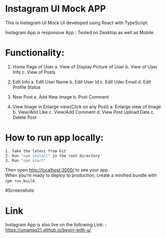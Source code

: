 # Instagram UI Mock APP

This is Instagram UI Mock UI developed using React with TypeScript.

Instagram App is responsive App : Tested on Desktop as well as Mobile.

# Functionality:

1. Home Page of User
    a. View of Display Picture of User
    b. View of User Info
    c. View of Posts

2. Edit Info
    a. Edit User Name
    b. Edit User Id
    c. Edit Uder Email
    d. Edit Profile Status

3. New Post
    a. Add New Image
    b. Post Comment

4. View Image in Enlarge view(Click on any Post)
    a. Enlarge view of Image
    b. View/Add Like
    c. View/Add Comment
    d. View Post Upload Date
    c. Delete Post

# How to run app locally:

```sh
1. Take the latest from Git
2. Run "npm install" in the root directory
3. Run "npm start"
```

Then open [http://localhost:3000/](http://localhost:3000/) to see your app.<br>
When you’re ready to deploy to production, create a minified bundle with `npm run build`.

#Screenshots


# Link 

Instagram App is also live on the following Link:
: https://umangg21.github.io/begin-with-u/